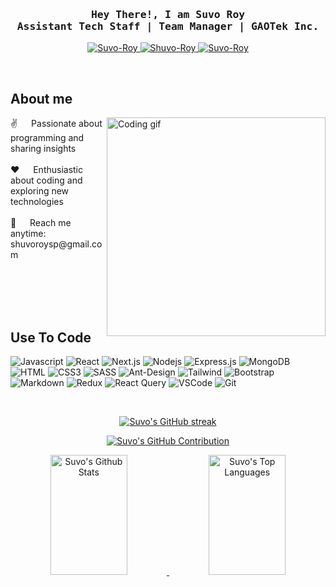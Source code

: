 <h3 align="center">
  <samp>
    Hey There!, I am
    <b>Suvo Roy</b>
    <br>
    <b>Assistant Tech Staff | Team Manager | GAOTek Inc.</b>
  </samp>
</h3>

<p align="center">
  <a href="https://shuvo-roy.vercel.app/" target="_blank">
    <img src="https://img.shields.io/badge/Website-DC143C?style=for-the-badge&logo=medium&logoColor=white" alt="Suvo-Roy"/>
  </a>
  <a href="https://www.linkedin.com/in/suvo-roy/" target="_blank">
    <img src="https://img.shields.io/badge/LinkedIn-0077B5?style=for-the-badge&logo=linkedin&logoColor=white" alt="Shuvo-Roy"/>
  </a>
  <a href="https://facebook.com/ps.shuvoroy" target="_blank">
    <img src="https://img.shields.io/badge/Facebook-20BEFF?&style=for-the-badge&logo=facebook&logoColor=white" alt="Suvo-Roy"/>
  </a>
</p>

<br />

## About me

<p>
  <img align="right" width="350" src="/assets/programmer.gif" alt="Coding gif"/>
  ✌️ &emsp; Passionate about programming and sharing insights <br /><br />
  ❤️ &emsp; Enthusiastic about coding and exploring new technologies <br /><br />
  📧 &emsp; Reach me anytime: shuvoroysp@gmail.com <br /><br />
</p>

<br />
<br />
<br />

## Use To Code

![Javascript](https://img.shields.io/badge/Javascript-F0DB4F?style=for-the-badge&labelColor=black&logo=javascript&logoColor=F0DB4F)
![React](https://img.shields.io/badge/-React-61DBFB?style=for-the-badge&labelColor=black&logo=react&logoColor=61DBFB)
![Next.js](https://img.shields.io/badge/next.js-000000?style=for-the-badge&logo=nextdotjs&logoColor=white)
![Nodejs](https://img.shields.io/badge/Nodejs-3C873A?style=for-the-badge&labelColor=black&logo=node.js&logoColor=3C873A)
![Express.js](https://img.shields.io/badge/Express.js-000000?style=for-the-badge&logo=express&logoColor=white)
![MongoDB](https://img.shields.io/badge/MongoDB-4EA94B?style=for-the-badge&logo=mongodb&logoColor=white)
![HTML](https://img.shields.io/badge/HTML5-E34F26?style=for-the-badge&logo=html5&logoColor=white)
![CSS3](https://img.shields.io/badge/CSS3-1572B6?style=for-the-badge&logo=css3&logoColor=white)
![SASS](https://img.shields.io/badge/Sass-CC6699?style=for-the-badge&logo=sass&logoColor=white)
![Ant-Design](https://img.shields.io/badge/AntDesign-0170FE?style=for-the-badge&logo=antdesign&logoColor=white)
![Tailwind](https://img.shields.io/badge/Tailwind_CSS-092749?style=for-the-badge&logo=tailwindcss&logoColor=06B6D4&labelColor=000000)
![Bootstrap](https://img.shields.io/badge/Bootstrap-563D7C?style=for-the-badge&logo=bootstrap&logoColor=white)
![Markdown](https://img.shields.io/badge/Markdown-000000?style=for-the-badge&logo=markdown&logoColor=white)
![Redux](https://img.shields.io/badge/Redux-593D88?style=for-the-badge&logo=redux&logoColor=white)
![React Query](https://img.shields.io/badge/-React_Query-FF4154?style=for-the-badge&logo=react%20query&logoColor=white)
![VSCode](https://img.shields.io/badge/Visual_Studio-0078d7?style=for-the-badge&logo=visual%20studio&logoColor=white)
![Git](https://img.shields.io/badge/Git-F05032?style=for-the-badge&logo=git&logoColor=white)

<br />

<p align="center">
  <a href="https://github.com/Shuvo-Roy">
    <img src="https://github-readme-streak-stats.herokuapp.com/?user=Shuvo-Roy&theme=radical&border=7F3FBF&background=0D1117" alt="Suvo's GitHub streak"/>
  </a>
</p>

<p align="center">
  <a href="https://github.com/Shuvo-Roy">
    <img src="https://github-profile-summary-cards.vercel.app/api/cards/profile-details?username=Shuvo-Roy&theme=radical" alt="Suvo's GitHub Contribution"/>
  </a>
</p>

<p align="center">
  <a href="https://github.com/Shuvo-Roy">
    <img alt="Suvo's Github Stats" src="https://denvercoder1-github-readme-stats.vercel.app/api?username=Shuvo-Roy&show_icons=true&count_private=true&theme=react&border_color=7F3FBF&bg_color=0D1117&title_color=F85D7F&icon_color=F8D866" height="192px" width="49.5%"/>
    <img
          alt="Suvo's Top Languages"
          src="https://github-readme-stats.vercel.app/api/top-langs/?username=anuraghazra&layout=compact&theme=react&border_color=7F3FBF&bg_color=0D1117&title_color=F85D7F&icon_color=F8D866"
          height="192px"
          width="49.5%"
      />
  </a>
</p>
